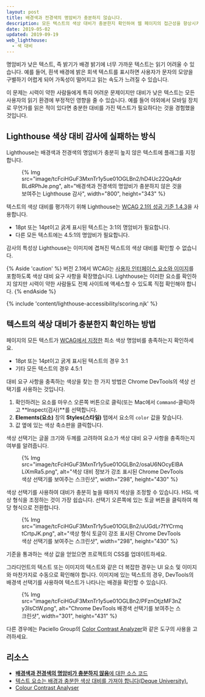 ```yaml
---
layout: post
title: 배경색과 전경색의 명암비가 충분하지 않습니다.
description: 모든 텍스트의 색상 대비가 충분한지 확인하여 웹 페이지의 접근성을 향상시키는 방법을 알아봅니다.
date: 2019-05-02
updated: 2019-09-19
web_lighthouse:
  - 색 대비
---
```


명암비가 낮은 텍스트, 즉 밝기가 배경 밝기에 너무 가까운 텍스트는 읽기 어려울 수 있습니다. 예를 들어, 흰색 배경에 밝은 회색 텍스트를 표시하면 사용자가 문자의 모양을 구별하기 어렵게 되어 가독성이 떨어지고 읽는 속도가 느려질 수 있습니다.

이 문제는 시력이 약한 사람들에게 특히 어려운 문제이지만 대비가 낮은 텍스트는 모든 사용자의 읽기 환경에 부정적인 영향을 줄 수 있습니다. 예를 들어 야외에서 모바일 장치로 무언가를 읽은 적이 있다면 충분한 대비를 가진 텍스트가 필요하다는 것을 경험했을 것입니다.

## Lighthouse 색상 대비 감사에 실패하는 방식

Lighthouse는 배경색과 전경색의 명암비가 충분히 높지 않은 텍스트에 플래그를 지정합니다.

<figure>   {% Img src="image/tcFciHGuF3MxnTr1y5ue01OGLBn2/hD4Uc22QqAdrBLdRPhJe.png", alt="배경색과 전경색의 명암비가 충분하지 않은 것을 보여주는 Lighthouse 감사", width="800", height="343" %}</figure>

텍스트의 색상 대비를 평가하기 위해 Lighthouse는 <a href="https://www.w3.org/TR/WCAG21/#contrast-minimum" rel="noopener">WCAG 2.1의 성공 기준 1.4.3</a>을 사용합니다.

- 18pt 또는 14pt이고 굵게 표시된 텍스트는 3:1의 명암비가 필요합니다.
- 다른 모든 텍스트에는 4.5:1의 명암비가 필요합니다.

감사의 특성상 Lighthouse는 이미지에 겹쳐진 텍스트의 색상 대비를 확인할 수 없습니다.

{% Aside 'caution' %} 버전 2.1에서 WCAG는 [사용자 인터페이스 요소와 이미지](https://www.w3.org/TR/WCAG21/#non-text-contrast)를 포함하도록 색상 대비 요구 사항을 확장했습니다. Lighthouse는 이러한 요소를 확인하지 않지만 시력이 약한 사람들도 전체 사이트에 액세스할 수 있도록 직접 확인해야 합니다. {% endAside %}

{% include 'content/lighthouse-accessibility/scoring.njk' %}

## 텍스트의 색상 대비가 충분한지 확인하는 방법

페이지의 모든 텍스트가 <a href="https://www.w3.org/TR/WCAG21/#contrast-minimum" rel="noopener">WCAG에서 지정한</a> 최소 색상 명암비를 충족하는지 확인하세요.

- 18pt 또는 14pt이고 굵게 표시된 텍스트의 경우 3:1
- 기타 모든 텍스트의 경우 4.5:1

대비 요구 사항을 충족하는 색상을 찾는 한 가지 방법은 Chrome DevTools의 색상 선택기를 사용하는 것입니다.

1. 확인하려는 요소를 마우스 오른쪽 버튼으로 클릭(또는 Mac에서 `Command`-클릭)하고 **Inspect(검사)**를 선택합니다.
2. **Elements(요소)** 창의 **Styles(스타일)** 탭에서 요소의 `color` 값을 찾습니다.
3. 값 옆에 있는 색상 축소판을 클릭합니다.

색상 선택기는 글꼴 크기와 두께를 고려하여 요소가 색상 대비 요구 사항을 충족하는지 여부를 알려줍니다.

<figure>{% Img src="image/tcFciHGuF3MxnTr1y5ue01OGLBn2/osaU6NOcyElBALiXmRa5.png", alt="색상 대비 정보가 강조 표시된 Chrome DevTools 색상 선택기를 보여주는 스크린샷", width="298", height="430" %}</figure>

색상 선택기를 사용하여 대비가 충분히 높을 때까지 색상을 조정할 수 있습니다. HSL 색상 형식을 조정하는 것이 가장 쉽습니다. 선택기 오른쪽에 있는 토글 버튼을 클릭하여 해당 형식으로 전환합니다.

<figure>{% Img src="image/tcFciHGuF3MxnTr1y5ue01OGLBn2/uUGdLr7fYCrmqtCrtpJK.png", alt="색상 형식 토글이 강조 표시된 Chrome DevTools 색상 선택기를 보여주는 스크린샷", width="298", height="430" %}</figure>

기준을 통과하는 색상 값을 얻었으면 프로젝트의 CSS를 업데이트하세요.

그라디언트의 텍스트 또는 이미지의 텍스트와 같은 더 복잡한 경우는 UI 요소 및 이미지와 마찬가지로 수동으로 확인해야 합니다. 이미지에 있는 텍스트의 경우, DevTools의 배경색 선택기를 사용하여 텍스트가 나타나는 배경을 확인할 수 있습니다.

<figure>{% Img src="image/tcFciHGuF3MxnTr1y5ue01OGLBn2/PFznOtjzMF3nZy3IsCtW.png", alt="Chrome DevTools 배경색 선택기를 보여주는 스크린샷", width="301", height="431" %}</figure>

다른 경우에는 Paciello Group의 <a href="https://developer.paciellogroup.com/resources/contrastanalyser" rel="noopener">Color Contrast Analyzer</a>와 같은 도구의 사용을 고려하세요.

## 리소스

- <a href="https://github.com/GoogleChrome/lighthouse/blob/master/core/audits/accessibility/color-contrast.js" rel="noopener"><strong>배경색과 전경색의 명암비가 충분하지 않음</strong>에 대한 소스 코드</a>
- <a href="https://dequeuniversity.com/rules/axe/3.3/color-contrast" rel="noopener">텍스트 요소는 배경과 충분한 색상 대비를 가져야 합니다(Deque University).</a>
- <a href="https://developer.paciellogroup.com/resources/contrastanalyser" rel="noopener">Colour Contrast Analyser</a>
